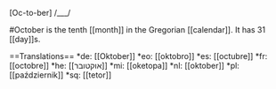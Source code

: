 [Oc-to-ber] /___/

#October is the tenth [[month]] in the Gregorian [[calendar]]. It has 31 [[day]]s.

==Translations==
*de: [[Oktober]]
*eo: [[oktobro]]
*es: [[octubre]]
*fr: [[octobre]]
*he: [[אוקטובר]]
*mi: [[oketopa]]
*nl: [[oktober]]
*pl: [[październik]]
*sq: [[tetor]]